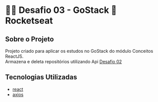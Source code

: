 <h1 aling="center"> 🐱‍🏍 Desafio 03 - GoStack 🚀 Rocketseat </h1>

## Sobre o Projeto

Projeto criado para aplicar os estudos no GoStack do módulo Conceitos ReactJS. <br />
Armazena e deleta repositórios utilizando Api [Desafio 02](https://github.com/saulossg/conceitos-nodejs)

## Tecnologias Utilizadas 

- [react](https://pt-br.reactjs.org/)
- [axios](https://github.com/axios/axios)
